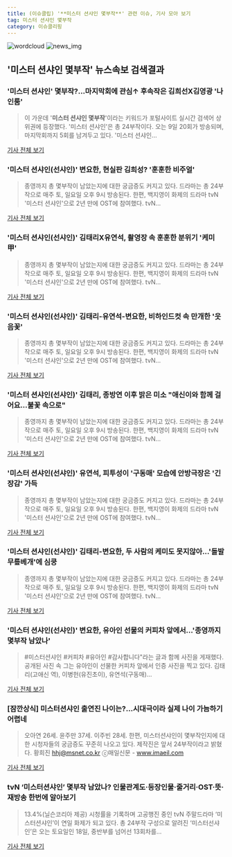 ```yaml
---
title: (이슈클립) '**미스터 션샤인 몇부작**' 관련 이슈, 기사 모아 보기
tag: 미스터 션샤인 몇부작
category: 이슈클리핑
---
```

![wordcloud](https://s3.ap-northeast-2.amazonaws.com/lyrics101-wordcloud/2018-09-08-1536415737.png)
![news_img](https://user-images.githubusercontent.com/42597476/44507050-1206f400-a6e4-11e8-8d98-7ffbfebb353f.png)
## **'**미스터 션샤인 몇부작**'** 뉴스속보 검색결과
### '미스터 션샤인' 몇부작?…마지막회에 관심↑ 후속작은 김희선X김영광 '나인룸'

>이 가운데 '**미스터 션샤인 몇부작**'이라는 키워드가 포털사이트 실시간 검색어 상위권에 등장했다. '미스터 션샤인'은 총 24부작이다. 오는 9일 20회가 방송되며, 마지막회까지 5회를 남겨두고 있다. '미스터 션샤인...

<a href="http://chicnews.mk.co.kr/article.php?aid=1536415305210988006" target="_blank">기사 전체 보기</a>

### '미스터 션샤인(선샤인)' 변요한, 현실판 김희성? '훈훈한 비주얼'

>종영까지 총 몇부작이 남았는지에 대한 궁금증도 커지고 있다.  드라마는 총 24부작으로 매주 토, 일요일 오후 9시 방송된다. 한편, 백지영이 화제의 드라마 tvN '미스터 션샤인'으로 2년 만에 OST에 참여했다. tvN...

<a href="http://www.topstarnews.net/news/articleView.html?idxno=477957" target="_blank">기사 전체 보기</a>

### '미스터 션샤인(선샤인)' 김태리X유연석, 촬영장 속 훈훈한 분위기 '케미 甲'

>종영까지 총 몇부작이 남았는지에 대한 궁금증도 커지고 있다.  드라마는 총 24부작으로 매주 토, 일요일 오후 9시 방송된다. 한편, 백지영이 화제의 드라마 tvN '미스터 션샤인'으로 2년 만에 OST에 참여했다. tvN...

<a href="http://www.topstarnews.net/news/articleView.html?idxno=477606" target="_blank">기사 전체 보기</a>

### '미스터 션샤인(선샤인)' 김태리-유연석-변요한, 비하인드컷 속 만개한 '웃음꽃'

>종영까지 총 몇부작이 남았는지에 대한 궁금증도 커지고 있다.  드라마는 총 24부작으로 매주 토, 일요일 오후 9시 방송된다. 한편, 백지영이 화제의 드라마 tvN '미스터 션샤인'으로 2년 만에 OST에 참여했다. tvN...

<a href="http://www.topstarnews.net/news/articleView.html?idxno=477242" target="_blank">기사 전체 보기</a>

### '미스터 션샤인(선샤인)' 김태리, 종방연 이후 밝은 미소 "애신이와 함께 걸어요...불꽃 속으로"

>종영까지 총 몇부작이 남았는지에 대한 궁금증도 커지고 있다.  드라마는 총 24부작으로 매주 토, 일요일 오후 9시 방송된다. 한편, 백지영이 화제의 드라마 tvN '미스터 션샤인'으로 2년 만에 OST에 참여했다. tvN...

<a href="http://www.topstarnews.net/news/articleView.html?idxno=476489" target="_blank">기사 전체 보기</a>

### '미스터 션샤인(선샤인)' 유연석, 피투성이 '구동매' 모습에 안방극장은 '긴장감' 가득

>종영까지 총 몇부작이 남았는지에 대한 궁금증도 커지고 있다.  드라마는 총 24부작으로 매주 토, 일요일 오후 9시 방송된다. 한편, 백지영이 화제의 드라마 tvN '미스터 션샤인'으로 2년 만에 OST에 참여했다. tvN...

<a href="http://www.topstarnews.net/news/articleView.html?idxno=475570" target="_blank">기사 전체 보기</a>

### '미스터 션샤인(선샤인)' 김태리-변요한, 두 사람의 케미도 못지않아...'돌발 무릎베개'에 심쿵

>종영까지 총 몇부작이 남았는지에 대한 궁금증도 커지고 있다.   드라마는 총 24부작으로 매주 토, 일요일 오후 9시 방송된다. 한편, 백지영이 화제의 드라마 tvN '미스터 션샤인'으로 2년 만에 OST에 참여했다. tvN...

<a href="http://www.topstarnews.net/news/articleView.html?idxno=473599" target="_blank">기사 전체 보기</a>

### '미스터 션샤인(선샤인)' 변요한, 유아인 선물의 커피차 앞에서...'종영까지 몇부작 남았나'

>#미스터션샤인 #커피차 #유아인 #감사합니다"라는 글과 함께 사진을 게재했다. 공개된 사진 속 그는 유아인이 선물한 커피차 앞에서 인증 사진을 찍고 있다. 김태리(고애신 역), 이병헌(유진초이), 유연석(구동매)...

<a href="http://www.topstarnews.net/news/articleView.html?idxno=472757" target="_blank">기사 전체 보기</a>

### [잠깐상식] 미스터션샤인 출연진 나이는?…시대극이라 실제 나이 가늠하기 어렵네

>오아연 26세. 윤주만 37세. 이주빈 28세. 한편, 미스터션샤인이 몇부작인지에 대한 시청자들의 궁금증도 꾸준히 나오고 있다. 제작진은 앞서 24부작이라고 밝혔다. 황희진 hhj@msnet.co.kr ⓒ매일신문 - www.imaeil.com

<a href="http://news.imaeil.com/Entertainments/2018081922435966302" target="_blank">기사 전체 보기</a>

### tvN ‘미스터션샤인’ 몇부작 남았나? 인물관계도·등장인물·줄거리·OST·뜻·재방송 한번에 알아보기

>13.4%(닐슨코리아 제공) 시청률을 기록하며 고공행진 중인 tvN 주말드라마 ‘미스터션샤인’이 연일 화제가 되고 있다. 총 24부작 구성으로 알려진 ‘미스터선샤인’은 오는 토요일인 18일, 중반부를 넘어선 13회차를...

<a href="http://famtimes.co.kr/news/view/54885" target="_blank">기사 전체 보기</a>


